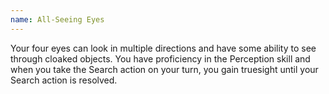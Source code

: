 ```yaml
---
name: All-Seeing Eyes
---
```

Your four eyes can look in multiple directions and have some ability to see through cloaked objects. You have
proficiency in the Perception skill and when you take the Search action on your turn, you gain truesight
until your Search action is resolved.

